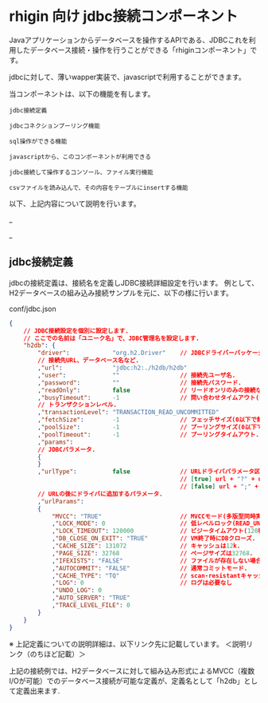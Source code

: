 # rhigin 向け jdbc接続コンポーネント

Javaアプリケーションからデータベースを操作するAPIである、JDBCこれを利用したデータベース接続・操作を行うことができる「rhiginコンポーネント」です。

jdbcに対して、薄いwapper実装で、javascriptで利用することができます。

当コンポーネントは、以下の機能を有します。

```
jdbc接続定義

jdbcコネクションプーリング機能

sql操作ができる機能

javascriptから、このコンポーネントが利用できる

jdbc接続して操作するコンソール、ファイル実行機能

csvファイルを読み込んで、その内容をテーブルにinsertする機能
```
以下、上記内容について説明を行います。

_

_

## jdbc接続定義

jdbcの接続定義は、接続名を定義しJDBC接続詳細設定を行います。
例として、H2データベースの組み込み接続サンプルを元に、以下の様に行います。

conf/jdbc.json
```json
{
    // JDBC接続設定を個別に設定します.
    // ここでの名前は「ユニーク名」で、JDBC管理名を設定します.
    "h2db": {
        "driver":            "org.h2.Driver"    // JDBCドライバーパッケージ＋クラス名を設定します.
        // 接続先URL、データベース名など.
        ,"url":              "jdbc:h2:./h2db/h2db"
        ,"user":             ""                 // 接続先ユーザ名.
        ,"password":         ""                 // 接続先パスワード.
        ,"readOnly":         false              // リードオンリのみの接続ならtrue.
        ,"busyTimeout":      -1                 // 問い合わせタイムアウト(0以下で無効).
        // トランザクションレベル.
        ,"transactionLevel": "TRANSACTION_READ_UNCOMMITTED"
        ,"fetchSize":        -1                 // フェッチサイズ(0以下で無効).
        ,"poolSize":         -1                 // プーリングサイズ(0以下で最大プーリング数).
        ,"poolTimeout":      -1                 // プーリングタイムアウト.
        ,"params":
        // JDBCパラメータ.
        {
        }
        ,"urlType":          false              // URLドライバパラメータ区切りタイプ.
                                                // [true] url + "?" + urlParams + "&" ...
                                                // [false] url + ";" + urlParams + ";" ...
        // URLの後にドライバに追加するパラメータ.
        ,"urlParams":
        {
            "MVCC": "TRUE"                      // MVCCモード(多版型同時実行制御)
            ,"LOCK_MODE": 0                     // 低レベルロック(READ_UNCOMMITTED).
            ,"LOCK_TIMEOUT": 120000             // ビジータイムアウト(120秒).
            ,"DB_CLOSE_ON_EXIT": "TRUE"         // VM終了時にDBクローズ.
            ,"CACHE_SIZE": 131072               // キャッシュは12k.
            ,"PAGE_SIZE": 32768                 // ページサイズは32768.
            ,"IFEXISTS": "FALSE"                // ファイルが存在しない場合はファイル作成.
            ,"AUTOCOMMIT": "FALSE"              // 通常コミットモード.
            ,"CACHE_TYPE": "TQ"                 // scan-resistantキャッシュタイプ"TQ"(two queue).
            ,"LOG": 0                           // ログは必要なし
            ,"UNDO_LOG": 0
            ,"AUTO_SERVER": "TRUE"
            ,"TRACE_LEVEL_FILE": 0
        }
    }
}
```
※ 上記定義についての説明詳細は、以下リンク先に記載しています。
＜説明リンク（のちほど記載）＞

上記の接続例では、H2データベースに対して組み込み形式によるMVCC（複数I/Oが可能）でのデータベース接続が可能な定義が、定義名として「h2db」として定義出来ます.

